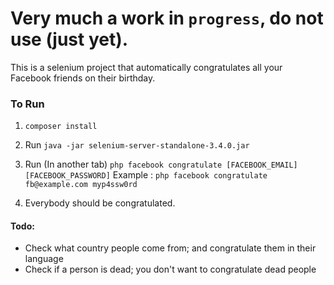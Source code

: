 # Very much a work in `progress`, do not use (just yet).

This is a selenium project that automatically congratulates all your Facebook friends on their birthday.


### To Run
1. `composer install`
1. Run `java -jar selenium-server-standalone-3.4.0.jar`
2. Run (In another tab) `php facebook congratulate [FACEBOOK_EMAIL] [FACEBOOK_PASSWORD]`
   Example : `php facebook congratulate fb@example.com myp4ssw0rd`
   
3. Everybody should be congratulated.

####  Todo:

- Check what country people come from; and congratulate them in their language
- Check if a person is dead; you don't want to congratulate dead people

